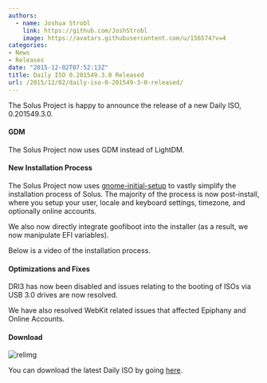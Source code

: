 ```yaml
---
authors:
  - name: Joshua Strobl
    link: https://github.com/JoshStrobl
    image: https://avatars.githubusercontent.com/u/156574?v=4
categories:
- News
- Releases
date: "2015-12-02T07:52:13Z"
title: Daily ISO 0.201549.3.0 Released
url: /2015/12/02/daily-iso-0-201549-3-0-released/
---
```


The Solus Project is happy to announce the release of a new Daily ISO, 0.201549.3.0. 

#### GDM

The Solus Project now uses GDM instead of LightDM.

#### New Installation Process

The Solus Project now uses [gnome-initial-setup](https://github.com/GNOME/gnome-initial-setup) to vastly simplify the installation process of Solus. The majority of the process is now post-install, where you setup your user, locale and 
keyboard settings, timezone, and optionally online accounts.      

We also now directly integrate goofiboot into the installer (as a result, we now manipulate EFI variables).

Below is a video of the installation process.

#### Optimizations and Fixes

DRI3 has now been disabled and issues relating to the booting of ISOs via USB 3.0 drives are now resolved.

We have also resolved WebKit related issues that affected Epiphany and Online Accounts.

#### Download

![relimg](Hey-You-Guys.jpg)

You can download the latest Daily ISO by going [here](https://solus-project.com/daily-iso/).